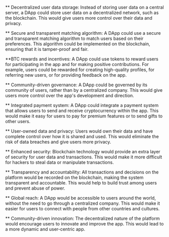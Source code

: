** Decentralized user data storage: Instead of storing user data on a central server, a DApp could store user data on a decentralized network, such as the blockchain. This would give users more control over their data and privacy.

** Secure and transparent matching algorithm: A DApp could use a secure and transparent matching algorithm to match users based on their preferences. This algorithm could be implemented on the blockchain, ensuring that it is tamper-proof and fair.

**BTC rewards and incentives: A DApp could use tokens to reward users for participating in the app and for making positive contributions. For example, users could be rewarded for creating high-quality profiles, for referring new users, or for providing feedback on the app.

** Community-driven governance: A DApp could be governed by its community of users, rather than by a centralized company. This would give users more control over the app's development and direction.

** Integrated payment system: A DApp could integrate a payment system that allows users to send and receive cryptocurrency within the app. This would make it easy for users to pay for premium features or to send gifts to other users.

** User-owned data and privacy: Users would own their data and have complete control over how it is shared and used. This would eliminate the risk of data breaches and give users more privacy.

** Enhanced security: Blockchain technology would provide an extra layer of security for user data and transactions. This would make it more difficult for hackers to steal data or manipulate transactions.

** Transparency and accountability: All transactions and decisions on the platform would be recorded on the blockchain, making the system transparent and accountable. This would help to build trust among users and prevent abuse of power.

** Global reach: A DApp would be accessible to users around the world, without the need to go through a centralized company. This would make it easier for users to connect with people from other countries and cultures.

** Community-driven innovation: The decentralized nature of the platform would encourage users to innovate and improve the app. This would lead to a more dynamic and user-centric app.
